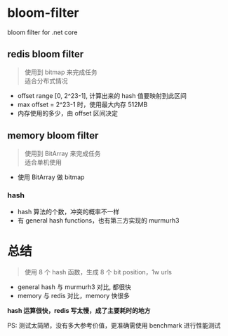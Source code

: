 # bloom-filter
bloom filter for .net core

## redis bloom filter

> 使用到 bitmap 来完成任务   
> 适合分布式情况 

* offset range [0, 2^23-1], 计算出来的 hash 值要映射到此区间
* max offset = 2^23-1 时，使用最大内存 512MB
* 内存使用的多少，由 offset 区间决定

## memory bloom filter

> 使用到  BitArray 来完成任务  
> 适合单机使用

* 使用 BitArray 做 bitmap

### hash

* hash 算法的个数，冲突的概率不一样
* 有 general hash functions，也有第三方实现的 murmurh3 

# 总结

> 使用 8 个 hash 函数，生成 8 个 bit position，1w urls

* general hash 与 murmurh3 对比, 都很快  
* memory 与 redis 对比，memory 快很多

**hash 运算很快，redis 写太慢，成了主要耗时的地方**

PS: 测试太简陋，没有多大参考价值，更准确需使用 benchmark 进行性能测试
